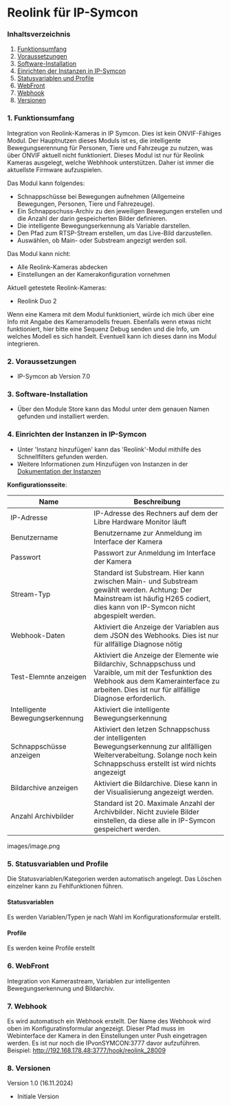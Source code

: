 # Reolink für IP-Symcon

### Inhaltsverzeichnis

1. [Funktionsumfang](#1-funktionsumfang)
2. [Voraussetzungen](#2-voraussetzungen)
3. [Software-Installation](#3-software-installation)
4. [Einrichten der Instanzen in IP-Symcon](#4-einrichten-der-instanzen-in-ip-symcon)
5. [Statusvariablen und Profile](#5-statusvariablen-und-profile)
6. [WebFront](#6-webfront)
7. [Webhook](#7-webhook)
8. [Versionen](#8-versionen)

### 1. Funktionsumfang

Integration von Reolink-Kameras in IP Symcon.
Dies ist kein ONVIF-Fähiges Modul.
Der Hauptnutzen dieses Moduls ist es, die intelligente Bewegungserennung für Personen, Tiere und Fahrzeuge zu nutzen, was über ONVIF aktuell nicht funktioniert.
Dieses Modul ist nur für Reolink Kameras ausgelegt, welche Webhhook unterstützen. 
Daher ist immer die aktuellste Firmware aufzuspielen.

Das Modul kann folgendes:

- Schnappschüsse bei Bewegungen aufnehmen (Allgemeine Bewegungen, Personen, Tiere und Fahrezeuge).
- Ein Schnappschuss-Archiv zu den jeweiligen Bewegungen erstellen und die Anzahl der darin gespeicherten Bilder definieren.
- Die intelligente Bewegungserkennung als Variable darstellen.
- Den Pfad zum RTSP-Stream erstellen, um das Live-Bild darzustellen.
- Auswählen, ob Main- oder Substream angezigt werden soll.

Das Modul kann nicht:
- Alle Reolink-Kameras abdecken
- Einstellungen an der Kamerakonfiguration vornehmen

Aktuell getestete Reolink-Kameras:
- Reolink Duo 2

Wenn eine Kamera mit dem Modul funktioniert, würde ich mich über eine Info mit Angabe des Kameramodells freuen. 
Ebenfalls wenn etwas nicht funktioniert, hier bitte eine Sequenz Debug senden und die Info, um welches Modell es sich handelt. 
Eventuell kann ich dieses dann ins Modul integrieren.

### 2. Voraussetzungen

- IP-Symcon ab Version 7.0

### 3. Software-Installation

* Über den Module Store kann das Modul unter dem genauen Namen gefunden und installiert werden.

### 4. Einrichten der Instanzen in IP-Symcon

- Unter 'Instanz hinzufügen' kann das 'Reolink'-Modul mithilfe des Schnellfilters gefunden werden.  
- Weitere Informationen zum Hinzufügen von Instanzen in der [Dokumentation der Instanzen](https://www.symcon.de/service/dokumentation/konzepte/instanzen/#Instanz_hinzufügen)

__Konfigurationsseite__:

Name     | Beschreibung
-------- | ------------------
IP-Adresse                          |	IP-Adresse des Rechners auf dem der Libre Hardware Monitor läuft
Benutzername                        |   Benutzername zur Anmeldung im Interface der Kamera
Passwort                            |   Passwort zur Anmeldung im Interface der Kamera
Stream-Typ                          |   Standard ist Substream. Hier kann zwischen Main- und Substream gewählt werden. Achtung: Der Mainstream ist häufig H265 codiert, dies kann von IP-Symcon nicht abgespielt werden.
Webhook-Daten                       |	Aktiviert die Anzeige der Variablen aus dem JSON des Webhooks. Dies ist nur für allfällige Diagnose nötig
Test-Elemnte anzeigen               |   Aktiviert die Anzeige der Elemente wie Bildarchiv, Schnappschuss und Varaible, um mit der Tesfunktion des Webhook aus dem Kamerainterface zu arbeiten. Dies ist nur für allfällige Diagnose erforderlich.
Intelligente Bewegungserkennung     |   Aktiviert die intelligente Bewegungserkennung
Schnappschüsse anzeigen             |   Aktiviert den letzen Schnappschuss der intelligenten Bewegungserkennung zur allfälligen Weiterverabeitung. Solange noch kein Schnappschuss erstellt ist wird nichts angezeigt
Bildarchive anzeigen                |   Aktiviert die Bildarchive. Diese kann in der Visualisierung angezeigt werden.
Anzahl Archivbilder                 |   Standard ist 20. Maximale Anzahl der Archivbilder. Nicht zuviele Bilder einstellen, da diese alle in IP-Symcon gespeichert werden.

images/image.png

### 5. Statusvariablen und Profile

Die Statusvariablen/Kategorien werden automatisch angelegt. Das Löschen einzelner kann zu Fehlfunktionen führen.

#### Statusvariablen

Es werden Variablen/Typen je nach Wahl im Konfigurationsformular erstellt.

#### Profile

Es werden keine Profile erstellt

### 6. WebFront

Integration von Kamerastream, Variablen zur intelligenten Bewegungserkennung und Bildarchiv.

### 7. Webhook

Es wird automatisch ein Webhook erstellt. Der Name des Webhook wird oben im Konfiguratinsformular angezeigt. Dieser Pfad muss im Webinterface der Kamera in den Einstellungen unter Push eingetragen werden. 
Es ist nur noch die IPvonSYMCON:3777 davor aufzuführen.
Beispiel: http://192.168.178.48:3777/hook/reolink_28009

### 8. Versionen

Version 1.0 (16.11.2024)

- Initiale Version
